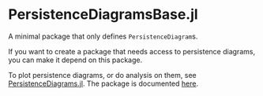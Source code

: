 # PersistenceDiagramsBase.jl

A minimal package that only defines `PersistenceDiagram`s.

If you want to create a package that needs access to persistence diagrams, you can make it
depend on this package.

To plot persistence diagrams, or do analysis on them, see
[PersistenceDiagrams.jl](https://github.com/mtsch/PersistenceDiagrams.jl). The package is
documented [here](https://mtsch.github.io/PersistenceDiagrams.jl/dev/).
